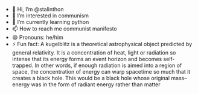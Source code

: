 - 👋 Hi, I’m @stalinthon
- 👀 I’m interested in communism
- 🌱 I’m currently learning python
- 📫 How to reach me communist manifesto
- 😄 Pronouns: he/him
- ⚡ Fun fact: A kugelblitz is a theoretical astrophysical object predicted by general relativity.
                It is a concentration of heat, light or radiation so intense that its energy forms an event horizon and becomes self-trapped.
                  In other words, if enough radiation is aimed into a region of space, the concentration of energy can warp spacetime so much that it creates a black hole.
                    This would be a black hole whose original mass–energy was in the form of radiant energy rather than matter

<!---
stalinthon/stalinthon is a ✨ special ✨ repository because its `README.md` (this file) appears on your GitHub profile.
You can click the Preview link to take a look at your changes.
--->
